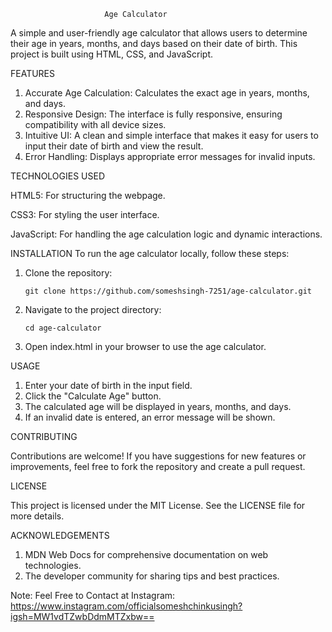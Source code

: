                          Age Calculator

A simple and user-friendly age calculator that allows users to determine their age in years, months, and days based on their date of birth. This project is built using HTML, CSS, and JavaScript.

FEATURES

1. Accurate Age Calculation: Calculates the exact age in years, months, and days.
2. Responsive Design: The interface is fully responsive, ensuring compatibility with all device sizes.
3. Intuitive UI: A clean and simple interface that makes it easy for users to input their date of birth and view the result.
4. Error Handling: Displays appropriate error messages for invalid inputs.
   
TECHNOLOGIES USED

HTML5: For structuring the webpage.

CSS3: For styling the user interface.

JavaScript: For handling the age calculation logic and dynamic interactions.


INSTALLATION
To run the age calculator locally, follow these steps:
1. Clone the repository:
  
       git clone https://github.com/someshsingh-7251/age-calculator.git
2. Navigate to the project directory:
  
       cd age-calculator
3. Open index.html in your browser to use the age calculator.

USAGE

1. Enter your date of birth in the input field.
2. Click the "Calculate Age" button.
3. The calculated age will be displayed in years, months, and days.
4. If an invalid date is entered, an error message will be shown.

CONTRIBUTING

Contributions are welcome! If you have suggestions for new features or improvements, feel free to fork the repository and create a pull request.

LICENSE

This project is licensed under the MIT License. See the LICENSE file for more details.

ACKNOWLEDGEMENTS

1. MDN Web Docs for comprehensive documentation on web technologies.
2. The developer community for sharing tips and best practices.



Note: Feel Free to Contact at Instagram: https://www.instagram.com/officialsomeshchinkusingh?igsh=MW1vdTZwbDdmMTZxbw==
